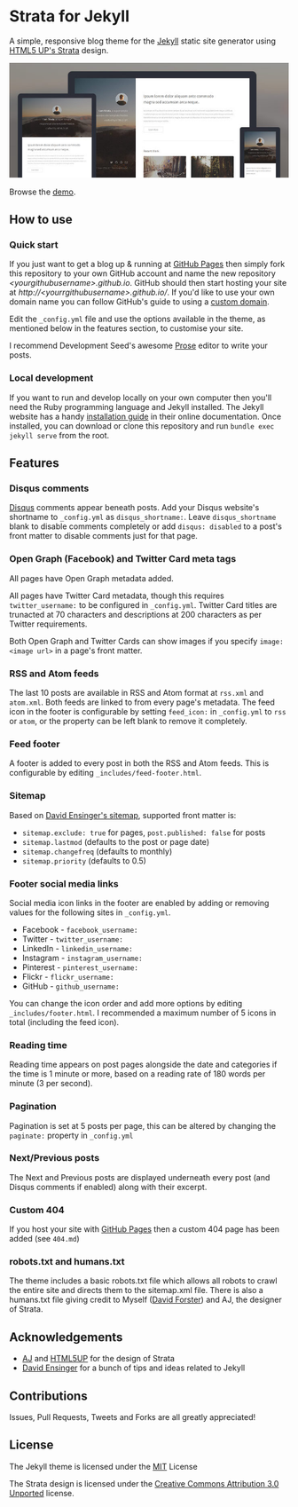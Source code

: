# Strata for Jekyll

A simple, responsive blog theme for the [Jekyll](http://jekyllrb.com) static site generator using [HTML5 UP's Strata](http://html5up.net/strata) design.

![preview](preview.jpg)

Browse the [demo](http://davidforster.com/strata-jekyll/).

## How to use

### Quick start

If you just want to get a blog up & running at [GitHub Pages](https://pages.github.com) then simply fork this repository to your own GitHub account and name the new repository *\<yourgithubusername\>.github.io*. GitHub should then start hosting your site at *http://\<yourrgithubusername\>.github.io/*. If you'd like to use your own domain name you can follow GitHub's guide to using a [custom domain](https://help.github.com/articles/using-a-custom-domain-with-github-pages/).

Edit the `_config.yml` file and use the options available in the theme, as mentioned below in the features section, to customise your site.

I recommend Development Seed's awesome [Prose](http://prose.io) editor to write your posts.

### Local development

If you want to run and develop locally on your own computer then you'll need the Ruby programming language and Jekyll installed. The Jekyll website has a handy [installation guide](http://jekyllrb.com/docs/installation/) in their online documentation. Once installed, you can download or clone this repository and run `bundle exec jekyll serve` from the root.

## Features

### Disqus comments

[Disqus](https://disqus.com) comments appear beneath posts. Add your Disqus website's shortname to `_config.yml` as `disqus_shortname:`. Leave `disqus_shortname` blank to disable comments completely or add `disqus: disabled` to a post's front matter to disable comments just for that page.

### Open Graph (Facebook) and Twitter Card meta tags

All pages have Open Graph metadata added.

All pages have Twitter Card metadata, though this requires `twitter_username:` to be configured in `_config.yml`. Twitter Card titles are trunacted at 70 characters and descriptions at 200 characters as per Twitter requirements.

Both Open Graph and Twitter Cards can show images if you specify `image: <image url>` in a page's front matter.

### RSS and Atom feeds

The last 10 posts are available in RSS and Atom format at `rss.xml` and `atom.xml`. Both feeds are linked to from every page's metadata. The feed icon in the footer is configurable by setting `feed_icon:` in `_config.yml` to `rss` or `atom`, or the property can be left blank to remove it completely.

### Feed footer

A footer is added to every post in both the RSS and Atom feeds. This is configurable by editing `_includes/feed-footer.html`.

### Sitemap

Based on [David Ensinger's sitemap](http://davidensinger.com/2013/11/building-a-better-sitemap-xml-with-jekyll/), supported front matter is:

- `sitemap.exclude: true` for pages, `post.published: false` for posts
- `sitemap.lastmod` (defaults to the post or page date)
- `sitemap.changefreq` (defaults to monthly)
- `sitemap.priority` (defaults to 0.5)

### Footer social media links

Social media icon links in the footer are enabled by adding or removing values for the following sites in `_config.yml`.

- Facebook - `facebook_username:`
- Twitter - `twitter_username:`
- LinkedIn - `linkedin_username:`
- Instagram - `instagram_username:`
- Pinterest - `pinterest_username:`
- Flickr - `flickr_username:`
- GitHub - `github_username:`

You can change the icon order and add more options by editing `_includes/footer.html`. I recommended a maximum number of 5 icons in total (including the feed icon).

### Reading time

Reading time appears on post pages alongside the date and categories if the time is 1 minute or more, based on a reading rate of 180 words per minute (3 per second).

### Pagination

Pagination is set at 5 posts per page, this can be altered by changing the `paginate:` property in `_config.yml`

### Next/Previous posts

The Next and Previous posts are displayed underneath every post (and Disqus comments if enabled) along with their excerpt.

### Custom 404

If you host your site with [GitHub Pages](https://pages.github.com) then a custom 404 page has been added (see `404.md`)

### robots.txt and humans.txt

The theme includes a basic robots.txt file which allows all robots to crawl the entire site and directs them to the sitemap.xml file. There is also a humans.txt file giving credit to Myself ([David Forster](http://davidforster.com)) and AJ, the designer of Strata.

## Acknowledgements

- [AJ](https://twitter.com/n33co) and [HTML5UP](http://html5up.net) for the design of Strata
- [David Ensinger](http://davidensinger.com) for a bunch of tips and ideas related to Jekyll

## Contributions

Issues, Pull Requests, Tweets and Forks are all greatly appreciated!

## License

The Jekyll theme is licensed under the [MIT](http://choosealicense.com/licenses/mit/) License

The Strata design is licensed under the [Creative Commons Attribution 3.0 Unported](http://creativecommons.org/licenses/by/3.0/) license.

